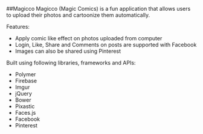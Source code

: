 ##Magicco
Magicco (Magic Comics) is a fun application that allows users to upload their photos and cartoonize them automatically.

Features:

- Apply comic like effect on photos uploaded from computer
- Login, Like, Share and Comments on posts are supported with Facebook
- Images can also be shared using Pinterest

Built using following libraries, frameworks and APIs:

- Polymer
- Firebase
- Imgur
- jQuery
- Bower
- Pixastic
- Faces.js
- Facebook
- Pinterest
